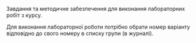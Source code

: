 
Завдання та методичне забезпечення для виконання лабораторних робіт з курсу.

Для виконання лабораторної роботи потрібно обрати номер варіанту відповідно до свого номеру в списку групи (в журналі).
